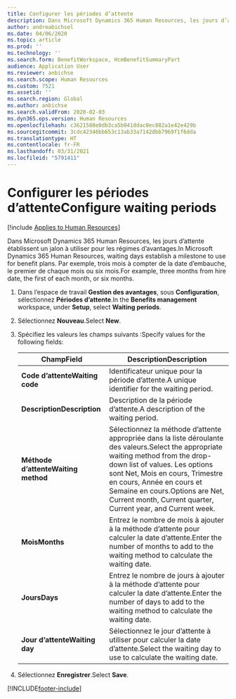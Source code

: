 ```yaml
---
title: Configurer les périodes d’attente
description: Dans Microsoft Dynamics 365 Human Resources, les jours d’attente établissent un jalon à utiliser pour les régimes d’avantages.
author: andreabichsel
ms.date: 04/06/2020
ms.topic: article
ms.prod: ''
ms.technology: ''
ms.search.form: BenefitWorkspace, HcmBenefitSummaryPart
audience: Application User
ms.reviewer: anbichse
ms.search.scope: Human Resources
ms.custom: 7521
ms.assetid: ''
ms.search.region: Global
ms.author: anbichse
ms.search.validFrom: 2020-02-03
ms.dyn365.ops.version: Human Resources
ms.openlocfilehash: c3621580e0db3ca5b041ddac0ec882a1e42e429b
ms.sourcegitcommit: 3cdc42346bb653c13ab33a7142dbb7969f1f6dda
ms.translationtype: HT
ms.contentlocale: fr-FR
ms.lasthandoff: 03/31/2021
ms.locfileid: "5791411"
---
```

# <a name="configure-waiting-periods"></a><span data-ttu-id="52473-103">Configurer les périodes d’attente</span><span class="sxs-lookup"><span data-stu-id="52473-103">Configure waiting periods</span></span>

[!include [Applies to Human Resources](../includes/applies-to-hr.md)]

<span data-ttu-id="52473-104">Dans Microsoft Dynamics 365 Human Resources, les jours d’attente établissent un jalon à utiliser pour les régimes d’avantages.</span><span class="sxs-lookup"><span data-stu-id="52473-104">In Microsoft Dynamics 365 Human Resources, waiting days establish a milestone to use for benefit plans.</span></span> <span data-ttu-id="52473-105">Par exemple, trois mois à compter de la date d’embauche, le premier de chaque mois ou six mois.</span><span class="sxs-lookup"><span data-stu-id="52473-105">For example, three months from hire date, the first of each month, or six months.</span></span>   

1. <span data-ttu-id="52473-106">Dans l’espace de travail **Gestion des avantages**, sous **Configuration**, sélectionnez **Périodes d’attente**.</span><span class="sxs-lookup"><span data-stu-id="52473-106">In the **Benefits management** workspace, under **Setup**, select **Waiting periods**.</span></span>

2. <span data-ttu-id="52473-107">Sélectionnez **Nouveau**.</span><span class="sxs-lookup"><span data-stu-id="52473-107">Select **New**.</span></span>

3. <span data-ttu-id="52473-108">Spécifiez les valeurs les champs suivants :</span><span class="sxs-lookup"><span data-stu-id="52473-108">Specify values for the following fields:</span></span>

   | <span data-ttu-id="52473-109">Champ</span><span class="sxs-lookup"><span data-stu-id="52473-109">Field</span></span> | <span data-ttu-id="52473-110">Description</span><span class="sxs-lookup"><span data-stu-id="52473-110">Description</span></span> |
   | --- | --- |
   | <span data-ttu-id="52473-111">**Code d’attente**</span><span class="sxs-lookup"><span data-stu-id="52473-111">**Waiting code**</span></span> | <span data-ttu-id="52473-112">Identificateur unique pour la période d’attente.</span><span class="sxs-lookup"><span data-stu-id="52473-112">A unique identifier for the waiting period.</span></span> |
   | <span data-ttu-id="52473-113">**Description**</span><span class="sxs-lookup"><span data-stu-id="52473-113">**Description**</span></span> | <span data-ttu-id="52473-114">Description de la période d’attente.</span><span class="sxs-lookup"><span data-stu-id="52473-114">A description of the waiting period.</span></span> |
   | <span data-ttu-id="52473-115">**Méthode d’attente**</span><span class="sxs-lookup"><span data-stu-id="52473-115">**Waiting method**</span></span> | <span data-ttu-id="52473-116">Sélectionnez la méthode d’attente appropriée dans la liste déroulante des valeurs.</span><span class="sxs-lookup"><span data-stu-id="52473-116">Select the appropriate waiting method from the drop-down list of values.</span></span> <span data-ttu-id="52473-117">Les options sont Net, Mois en cours, Trimestre en cours, Année en cours et Semaine en cours.</span><span class="sxs-lookup"><span data-stu-id="52473-117">Options are Net, Current month, Current quarter, Current year, and Current week.</span></span> |
   | <span data-ttu-id="52473-118">**Mois**</span><span class="sxs-lookup"><span data-stu-id="52473-118">**Months**</span></span> | <span data-ttu-id="52473-119">Entrez le nombre de mois à ajouter à la méthode d’attente pour calculer la date d’attente.</span><span class="sxs-lookup"><span data-stu-id="52473-119">Enter the number of months to add to the waiting method to calculate the waiting date.</span></span> |
   | <span data-ttu-id="52473-120">**Jours**</span><span class="sxs-lookup"><span data-stu-id="52473-120">**Days**</span></span> | <span data-ttu-id="52473-121">Entrez le nombre de jours à ajouter à la méthode d’attente pour calculer la date d’attente.</span><span class="sxs-lookup"><span data-stu-id="52473-121">Enter the number of days to add to the waiting method to calculate the waiting date.</span></span> |
   | <span data-ttu-id="52473-122">**Jour d’attente**</span><span class="sxs-lookup"><span data-stu-id="52473-122">**Waiting day**</span></span> | <span data-ttu-id="52473-123">Sélectionnez le jour d’attente à utiliser pour calculer la date d’attente.</span><span class="sxs-lookup"><span data-stu-id="52473-123">Select the waiting day to use to calculate the waiting date.</span></span> |

4. <span data-ttu-id="52473-124">Sélectionnez **Enregistrer**.</span><span class="sxs-lookup"><span data-stu-id="52473-124">Select **Save**.</span></span>


[!INCLUDE[footer-include](../includes/footer-banner.md)]